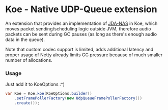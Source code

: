 # Koe - Native UDP-Queue extension

An extension that provides an implementation of [JDA-NAS](https://github.com/sedmelluq/jda-nas) in Koe, 
which moves packet sending/scheduling logic outside JVM, therefore audio packets can be sent during GC pauses (as long as there's enough audio data in the queue).

Note that custom codec support is limited, adds additional latency and proper usage of Netty already 
limits GC pressure because of much smaller number of allocations.

### Usage

Just add it to KoeOptions :^)

```java
var Koe = Koe.koe(KoeOptions.builder()
    .setFramePollerFactory(new UdpQueueFramePollerFactory())
    .create());
```

